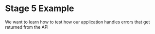 # Stage 5 Example

We want to learn how to test how our application handles errors that get returned from the API
